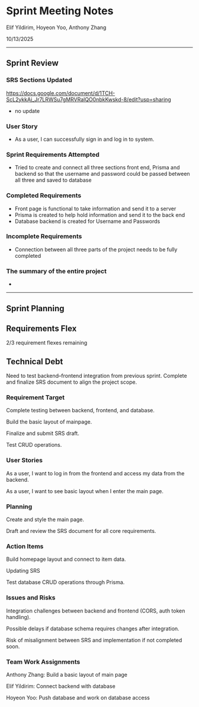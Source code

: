 # Sprint Meeting Notes


Elif Yildirim, Hoyeon Yoo, Anthony Zhang

10/13/2025

***

## Sprint Review

### SRS Sections Updated

https://docs.google.com/document/d/1TCH-ScL2ykkAj_Jr7LRWSu7gMRVRalQO0nbkKwskd-8/edit?usp=sharing
- no update

### User Story

- As a user,  I can successfully sign in and log in to system.

### Sprint Requirements Attempted

- Tried to create and connect all three sections front end, Prisma and backend so that the username and password could be passed between all three and saved to database


### Completed Requirements

- Front page is functional to take information and send it to a server
- Prisma is created to help hold information and send it to the back end 
- Database backend is created for Username and Passwords


### Incomplete Requirements

- Connection between all three parts of the project needs to be fully completed 

### The summary of the entire project

-

***

## Sprint Planning

## Requirements Flex

2/3 requirement flexes remaining

## Technical Debt

Need to test backend–frontend integration from previous sprint.
Complete and finalize SRS document to align the project scope.

### Requirement Target

Complete testing between backend, frontend, and database.

Build the basic layout of mainpage.

Finalize and submit SRS draft.

Test CRUD operations.

### User Stories

As a user, I want to log in from the frontend and access my data from the backend.

As a user, I want to see basic layout when I enter the main page.

### Planning

Create and style the main page.

Draft and review the SRS document for all core requirements.

### Action Items

Build homepage layout and connect to item data.

Updating SRS

Test database CRUD operations through Prisma.

### Issues and Risks

Integration challenges between backend and frontend (CORS, auth token handling).

Possible delays if database schema requires changes after integration.

Risk of misalignment between SRS and implementation if not completed soon.

### Team Work Assignments

Anthony Zhang: Build a basic layout of main page 

Elif Yildirim: Connect backend with database 

Hoyeon Yoo: Push database and work on database access

